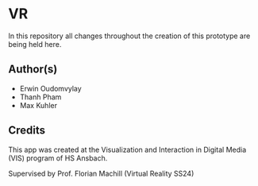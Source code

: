 # VR
In this repository all changes throughout the creation of this prototype are being held here.

## Author(s)
* Erwin Oudomvylay
* Thanh Pham
* Max Kuhler

## Credits
This app was created at the Visualization and Interaction in Digital Media (VIS) program of HS Ansbach. 

Supervised by Prof. Florian Machill (Virtual Reality SS24)
